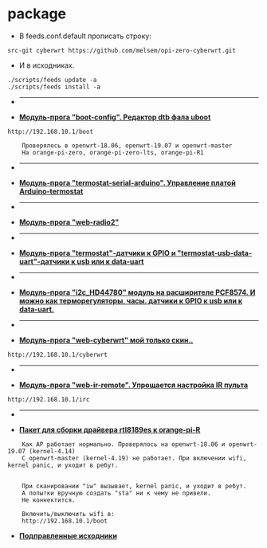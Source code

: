 # package
* В feeds.conf.default прописать строку:
```
src-git cyberwrt https://github.com/melsem/opi-zero-cyberwrt.git
```
* И в исходниках.
```
./scripts/feeds update -a
./scripts/feeds install -a
```
* -------------------------------------------------------------------------------------
- **[Модуль-прога "boot-config". Редактор dtb фала uboot](https://github.com/melsem/opi-zero-cyberwrt/blob/master/boot-config/boot-config2.png)**
```
http://192.168.10.1/boot

    Проверялось в openwrt-18.06, openwrt-19.07 и openwrt-master
    На orange-pi-zero, orange-pi-zero-lts, orange-pi-R1
```
* -------------------------------------------------------------------------------------
- **[Модуль-прога "termostat-serial-arduino". Управление платой Arduino-termostat](http://cyber-place.ru/showthread.php?t=2752)**
* -------------------------------------------------------------------------------------
- **[Модуль-прога "web-radio2"](http://cyber-place.ru/showthread.php?t=2731)**
* -------------------------------------------------------------------------------------
- **[Модуль-прога "termostat"-датчики к GPIO и "termostat-usb-data-uart"-датчики к usb или к data-uart](http://cyber-place.ru/showthread.php?t=1214)**
* -------------------------------------------------------------------------------------
- **[Модуль-прога "i2c_HD44780" модуль на расширителе PCF8574. И можно как терморегуляторы, часы. датчики к GPIO  к usb или к data-uart.](http://cyber-place.ru/showthread.php?t=2164)**
* -------------------------------------------------------------------------------------
- **[Модуль-прога "web-cyberwrt" мой только скин..](http://cyber-place.ru/forumdisplay.php?f=44)**
```
http://192.168.10.1/cyberwrt
```
* -------------------------------------------------------------------------------------
- **[Модуль-прога "web-ir-remote". Упрощается настройка IR пульта](https://www.sigmdel.ca/michel/ha/opi/ir_03_en.html)**
```
http://192.168.10.1/irc
```
* -------------------------------------------------------------------------------------
- **[Пакет для сборки драйвера rtl8189es к orange-pi-R](https://https://github.com/melsem/opi-zero-cyberwrt/tree/master/boot-config)**
```
    Как AP работает нормально. Проверялось на openwrt-18.06 и openwrt-19.07 (kernel-4.14)
    С openwrt-master (kernel-4.19) не работает. При включении wifi, kernel panic, и уходит в ребут.


    При сканировании "iw" вызывает, kernel panic, и уходит в ребут.
    А попытки вручную создать "sta" ни к чему не привели.
    Не коннектится.

    Включить/выключить wifi в:
    http://192.168.10.1/boot
```
- **[Подправленные исходники](https://github.com/melsem/rtl8189es)**



